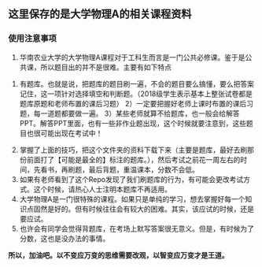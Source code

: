 ## 这里保存的是大学物理A的相关课程资料

### 使用注意事项

1. 华南农业大学的大学物理A课程对于工科生而言是一门公共必修课。鉴于是公共课，所以题目出的并不是很难。主要有如下特点
  1) 有题库。也就是说，把题库的题目刷一遍，不会的题目要么搞懂，要么把答案记住，这一项针对选择填空和判断题。（2018级学生表示基本上整张试卷都是题库原题和老师布置的课后习题）
  2）一定要把握好老师上课时布置的课后习题，每一道题都要做一遍。
  3）某些老师就算不给题库，也一般会给解答PPT。解答PPT里面，也有一些非作业题出现，这个时候就要注意到，这些题目也很可能出现在考试中！
  
2. 掌握了上面的技巧，把这个文件夹的资料下载下来（主要是题库，最好去刷那份前面打了【可能是最全的】标注的题库。），然后考试之前花一周左右的时间，先看书，再刷题，最后背题，重温课本，分数不会低。
3. 如果有老师看到了这个Repo发现了我们刷题库的行为，有可能会更改考试方式。这个时候，请热心人士注明本题库不再适用。
4. 大学物理A是一门很特殊的课程。如果只是单纯的学习，想去掌握好每一个知识点固然是好的。但有时候往往会有较大的困难。其实，该应试的时候，还是要应试。
5. 也许会有同学会觉得背题库，在考场上默写答案很无意义。但是，有时候为了分数，这也是没办法的事情。

**所以，加油吧。以不变应万变的思维需要改观，以智变应万变才是王道。**
